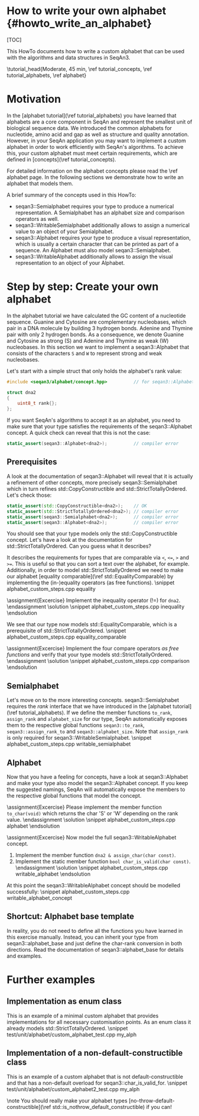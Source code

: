 # How to write your own alphabet {#howto_write_an_alphabet}

[TOC]

This HowTo documents how to write a custom alphabet that can be used with the algorithms and data structures in SeqAn3.

\tutorial_head{Moderate, 45 min, \ref tutorial_concepts\, \ref tutorial_alphabets, \ref alphabet}

# Motivation

In the [alphabet tutorial](\ref tutorial_alphabets) you have learned that alphabets are a core component in SeqAn
and represent the smallest unit of biological sequence data. We introduced the common alphabets for
nucleotide, amino acid and gap as well as structure and quality annotation.
However, in your SeqAn application you may want to implement a custom alphabet in order to work efficiently
with SeqAn's algorithms. To achieve this, your custom alphabet must meet certain requirements, which are defined
in [concepts](\ref tutorial_concepts).

For detailed information on the alphabet concepts please read the \ref alphabet page.
In the following sections we demonstrate how to write an alphabet that models them.

A brief summary of the concepts used in this HowTo:
- seqan3::Semialphabet requires your type to produce a numerical representation.
  A Semialphabet has an alphabet size and comparison operators as well.
- seqan3::WritableSemialphabet additionally allows to assign a numerical value to an object of your Semialphabet.
- seqan3::Alphabet requires your type to produce a visual representation, which is usually a certain character
  that can be printed as part of a sequence. An Alphabet must also model seqan3::Semialphabet.
- seqan3::WritableAlphabet additionally allows to assign the visual representation to an object of your Alphabet.

# Step by step: Create your own alphabet

In the alphabet tutorial we have calculated the GC content of a nucleotide sequence.
Guanine and Cytosine are complementary nucleobases,
which pair in a DNA molecule by building 3 hydrogen bonds. Adenine and Thymine pair with only 2 hydrogen bonds.
As a consequence, we denote Guanine and Cytosine as strong (S) and Adenine and Thymine as weak (W) nucleobases.
In this section we want to implement a seqan3::Alphabet that consists of the characters `S` and `W` to represent
strong and weak nucleobases.

Let's start with a simple struct that only holds the alphabet's rank value: 
~~~cpp
#include <seqan3/alphabet/concept.hpp>          // for seqan3::Alphabet concept checks

struct dna2
{
    uint8_t rank{};
};
~~~

If you want SeqAn's algorithms to accept it as an alphabet, you need to make sure that your type
satisfies the requirements of the seqan3::Alphabet concept. A quick check can reveal that this is not the case:
~~~cpp
static_assert(seqan3::Alphabet<dna2>);          // compiler error
~~~

## Prerequisites

A look at the documentation of seqan3::Alphabet will reveal that it is actually a refinement of other concepts, 
more precisely seqan3::Semialphabet which in turn refines std::CopyConstructible and std::StrictTotallyOrdered. 
Let's check those:

~~~cpp
static_assert(std::CopyConstructible<dna2>);    // OK
static_assert(std::StrictTotallyOrdered<dna2>); // compiler error
static_assert(seqan3::Semialphabet<dna2>);      // compiler error
static_assert(seqan3::Alphabet<dna2>);          // compiler error
~~~

You should see that your type models only the std::CopyConstructible concept.
Let's have a look at the documentation for std::StrictTotallyOrdered. Can you guess what it describes?

It describes the requirements for types that are comparable via `<`, `<=`, `>` and `>=`.
This is useful so that you can sort a text over the alphabet, for example.
Additionally, in order to model std::StrictTotallyOrdered we need to make our alphabet
[equality comparable](\ref std::EqualityComparable) by implementing the (in-)equality operators (as free functions).
\snippet alphabet_custom_steps.cpp equality

\assignment{Excercise}
Implement the inequality operator (!=) for `dna2`.
\endassignment
\solution
\snippet alphabet_custom_steps.cpp inequality
\endsolution

We see that our type now models std::EqualityComparable, which is a prerequisite of std::StrictTotallyOrdered.
\snippet alphabet_custom_steps.cpp equality_comparable

\assignment{Excercise}
Implement the four compare operators *as free functions* and verify that your type models std::StrictTotallyOrdered.
\endassignment
\solution
\snippet alphabet_custom_steps.cpp comparison
\endsolution

## Semialphabet

Let's move on to the more interesting concepts. seqan3::Semialphabet requires the *rank* interface
that we have introduced in the [alphabet tutorial](\ref tutorial_alphabets). If we define the member functions
`to_rank`, `assign_rank` and `alphabet_size` for our type, SeqAn automatically exposes them to the respective global
functions `seqan3::to_rank`, `seqan3::assign_rank_to` and `seqan3::alphabet_size`. 
Note that `assign_rank` is only required for seqan3::WritableSemialphabet.
\snippet alphabet_custom_steps.cpp writable_semialphabet

## Alphabet

Now that you have a feeling for concepts, have a look at seqan3::Alphabet and make your type 
also model the seqan3::Alphabet concept. If you keep the suggested namings, SeqAn will automatically expose
the members to the respective global functions that model the concept.

\assignment{Excercise}
Please implement the member function `to_char(void)` which returns the char 'S' or 'W'
depending on the rank value.
\endassignment
\solution
\snippet alphabet_custom_steps.cpp alphabet
\endsolution

\assignment{Excercise}
Now model the full seqan3::WritableAlphabet concept.

1. Implement the member function `dna2 & assign_char(char const)`.
2. Implement the static member function `bool char_is_valid(char const)`.
\endassignment
\solution
\snippet alphabet_custom_steps.cpp writable_alphabet
\endsolution

At this point the seqan3::WritableAlphabet concept should be modelled successfully:
\snippet alphabet_custom_steps.cpp writable_alphabet_concept

## Shortcut: Alphabet base template

In reality, you do not need to define all the functions you have learned in this exercise manually.
Instead, you can inherit your type from seqan3::alphabet_base and just define the char-rank conversion
in both directions. Read the documentation of seqan3::alphabet_base for details and examples.

# Further examples
## Implementation as enum class

This is an example of a minimal custom alphabet that provides implementations for all necessary customisation
points. As an enum class it already models std::StrictTotallyOrdered.
\snippet test/unit/alphabet/custom_alphabet_test.cpp my_alph

## Implementation of a non-default-constructible class

This is an example of a custom alphabet that is not default-constructible and that has a non-default overload for
seqan3::char_is_valid_for.
\snippet test/unit/alphabet/custom_alphabet2_test.cpp my_alph

\note
You should really make your alphabet types [no-throw-default-constructible](\ref std::is_nothrow_default_constructible)
if you can!
